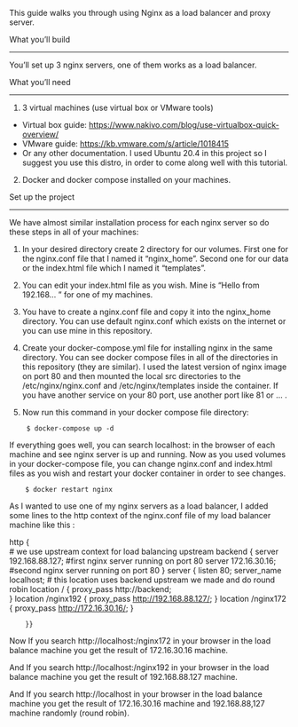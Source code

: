 ﻿This guide walks you through using Nginx as a load balancer and proxy server.


What you’ll build
________________
You’ll set up 3 nginx servers, one of them works as a load balancer.


What you’ll need
________________
1. 3 virtual machines (use virtual box or VMware tools)
* Virtual box guide: https://www.nakivo.com/blog/use-virtualbox-quick-overview/
* VMware guide: https://kb.vmware.com/s/article/1018415
* Or any other documentation. I used Ubuntu 20.4 in this project so I suggest you use this distro, in order to come along well with this tutorial.
2. Docker and docker compose installed on your machines.


Set up the project
________________
We have almost similar installation process for each nginx server so do these steps in all of your machines:


1. In your desired directory create 2 directory for our volumes. First one for the nginx.conf file that I named it “nginx_home”. Second one for our data or the index.html file which I named it “templates”. 


2. You can edit your index.html file as you wish. Mine is “Hello from 192.168… ” for one of my machines.


3. You have to create a nginx.conf file and copy it into the nginx_home directory. You can use default nginx.conf which exists on the internet or you can use mine in this repository.


4. Create your docker-compose.yml file for installing nginx in the same directory. You can see docker compose files in all of the directories in this repository (they are similar).
I used the latest version of nginx image on port 80 and then mounted the local src directories to the /etc/nginx/nginx.conf and /etc/nginx/templates inside the container.
If you have another service on your 80 port, use another port like 81 or … .

5. Now run this command in your docker compose file directory:

        $ docker-compose up -d


If everything goes well, you can search localhost:<port> in the browser of each machine and see nginx server is up and running.
Now as you used volumes in your docker-compose file, you can change nginx.conf and index.html files as you wish and restart your docker container in order to see changes.
         
        $ docker restart nginx

As I wanted to use one of my nginx servers as a load balancer, I added some lines to the http context of the nginx.conf file of my load balancer machine like this : 


http {        
       # we use upstream context for load balancing
        upstream backend {
                server 192.168.88.127;        #first nginx server running on port 80
                server 172.16.30.16;            #second nginx server running on port 80
        }
        server {
                listen 80;
                server_name localhost;
     # this location uses backend upstream we made and do round robin 
                location / {
                        proxy_pass http://backend;  
                }
                location /nginx192 {
                        proxy_pass http://192.168.88.127/;
                }
                location /nginx172 {
                        proxy_pass http://172.16.30.16/;
                }


        }}
Now If you search http://localhost:/nginx172 in your browser in the load balance machine you get the result of 172.16.30.16 machine.




  





And If you search http://localhost:/nginx192 in your browser in the load balance machine you get the result of 192.168.88.127 machine.


  

And If you search http://localhost in your browser in the load balance machine you get the result of 172.16.30.16 machine and 192.168.88,127 machine randomly (round robin).
